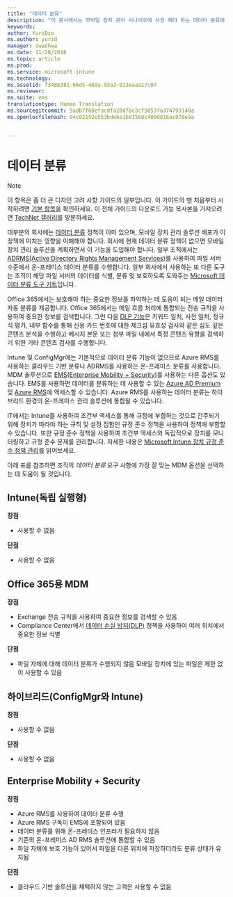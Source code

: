```yaml
---
title: "데이터 분류"
description: "이 문서에서는 모바일 장치 관리 시나리오에 사용 해야 하는 데이터 분류에 대한 다양한 디자인 고려 사항을 제공합니다."
keywords: 
author: YuriDio
ms.author: yurid
manager: swadhwa
ms.date: 11/28/2016
ms.topic: article
ms.prod: 
ms.service: microsoft-intune
ms.technology: 
ms.assetid: f3486381-66d5-469a-93a3-013eaaa17c07
ms.reviewer: 
ms.suite: ems
translationtype: Human Translation
ms.sourcegitcommit: 5adb7f68efacdfa20d78c3cf5853fa374793140a
ms.openlocfilehash: 94c02152e553bdeba1bd1568c409d816ac078e9a


---
```


# <a name="data-classification"></a>데이터 분류

>[!NOTE]
>이 항목은 좀 더 큰 디자인 고려 사항 가이드의 일부입니다. 이 가이드의 맨 처음부터 시작하려면 [기본 항목](mdm-design-considerations-guide.md)을 확인하세요. 이 전체 가이드의 다운로드 가능 복사본을 가져오려면 [TechNet 갤러리](https://gallery.technet.microsoft.com/Mobile-Device-Management-7d401582)를 방문하세요.

대부분의 회사에는 [데이터 분류](http://blogs.microsoft.com/cybertrust/2014/01/28/the-importance-of-data-classification/) 정책이 이미 있으며, 모바일 장치 관리 솔루션 배포가 이 정책에 미치는 영향을 이해해야 합니다. 회사에 현재 데이터 분류 정책이 없으면 모바일 장치 관리 솔루션을 계획하면서 이 기능을 도입해야 합니다. 일부 조직에서는 [ADRMS(Active Directory Rights Management Services)](https://technet.microsoft.com/windowsserver/dd448611.aspx)를 사용하여 파일 서버 수준에서 온-프레미스 데이터 분류를 수행합니다. 일부 회사에서 사용하는 또 다른 도구는 조직이 해당 파일 서버의 데이터를 식별, 분류 및 보호하도록 도와주는 [Microsoft 데이터 분류 도구 키트](http://www.microsoft.com/download/details.aspx?id=27123)입니다.

Office 365에서는 보호해야 하는 중요한 정보를 파악하는 데 도움이 되는 메일 데이터 자동 분류를 제공합니다. Office 365에서는 메일 흐름 처리에 통합되는 전송 규칙을 사용하여 중요한 정보를 검색합니다. 그런 다음 [DLP 기능](http://blogs.office.com/2013/10/28/office-365-compliance-controls-data-loss-prevention/)은 키워드 일치, 사전 일치, 정규식 평가, 내부 함수를 통해 신용 카드 번호에 대한 체크섬 유효성 검사와 같은 심도 깊은 콘텐츠 분석을 수행하고 메시지 본문 또는 첨부 파일 내에서 특정 콘텐츠 유형을 검색하기 위한 기타 콘텐츠 검사를 수행합니다.

Intune 및 ConfigMgr에는 기본적으로 데이터 분류 기능이 없으므로 Azure RMS를 사용하는 클라우드 기반 분류나 ADRMS를 사용하는 온-프레미스 분류를 사용합니다. MDM 솔루션으로 [EMS(Enterprise Mobility + Security)](http://www.microsoft.com/server-cloud/enterprise-mobility/overview.aspx)를 사용하는 다른 옵션도 있습니다. EMS를 사용하면 데이터를 분류하는 데 사용할 수 있는 [Azure AD Premium](https://msdn.microsoft.com/library/azure/dn532272.aspx) 및 [Azure RMS](https://technet.microsoft.com/library/jj585026.aspx)에 액세스할 수 있습니다. Azure RMS를 사용하는 데이터 분류는 하이브리드 환경의 온-프레미스 관리 솔루션에 통합될 수 있습니다.

IT에서는 Intune를 사용하여 조건부 액세스를 통해 규정에 부합하는 것으로 간주되기 위해 장치가 따라야 하는 규칙 및 설정 집합인 규정 준수 정책을 사용하여 정책에 부합할 수 있습니다. 또한 규정 준수 정책을 사용하여 조건부 액세스와 독립적으로 장치를 모니터링하고 규정 준수 문제를 관리합니다. 자세한 내용은 [Microsoft Intune 장치 규정 준수 정책 관리](/intune/deploy-use/introduction-to-device-compliance-policies-in-microsoft-intune)를 읽어보세요.

아래 표를 참조하면 조직의 *데이터 분류* 요구 사항에 가장 잘 맞는 MDM 옵션을 선택하는 데 도움이 될 것입니다.

## <a name="intune-standalone"></a>Intune(독립 실행형)

**장점**

- 사용할 수 없음

**단점**

- 사용할 수 없음

## <a name="mdm-for-office-365"></a>Office 365용 MDM

**장점**

- Exchange 전송 규칙을 사용하여 중요한 정보를 검색할 수 있음
- Compliance Center에서 [데이터 손실 방지(DLP)](https://technet.microsoft.com/library/ms.o365.cc.DLPLandingPage.aspx) 정책을 사용하여 여러 위치에서 중요한 정보 식별

**단점**

- 파일 자체에 대해 데이터 분류가 수행되지 않음 모바일 장치에 있는 파일은 제한 없이 사용할 수 있음

## <a name="hybrid-intune-with-configmgr"></a>하이브리드(ConfigMgr와 Intune)

**장점**

- 사용할 수 없음

**단점**

- 사용할 수 없음

## <a name="enterprise-mobility-security"></a>Enterprise Mobility + Security

**장점**

- Azure RMS를 사용하여 데이터 분류 수행
- Azure RMS 구독이 EMS에 포함되어 있음
- 데이터 분류를 위해 온-프레미스 인프라가 필요하지 않음
- 기존의 온-프레미스 AD RMS 솔루션에 통합할 수 있음
- 파일 자체에 보호 기능이 있어서 파일을 다른 위치에 저장하더라도 분류 상태가 유지됨

**단점**

- 클라우드 기반 솔루션을 채택하지 않는 고객은 사용할 수 없음



<!--HONumber=Nov16_HO4-->


